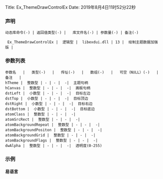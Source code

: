 Title: Ex_ThemeDrawControlEx
Date: 2019年8月4日11时52分22秒

### 声明


```table
动态库命令(-) | 返回值类型(-) |   库文件名(-) | 参数量(-) | 备注(-)

 Ex_ThemeDrawControlEx |  逻辑型 |  libexdui.dll | 13 |  绘制主题数据加强版 | 
```


### 参数列表

```table
参数名   |   类型(-)   |   传址(-)   |   数组(-)   |   可空（NULL）(-)   |   备注   |
hTheme |  整数型 | - | - |  -|  主题句柄
hCanvas |  整数型 | - | - |  -|  画板句柄
dstLeft |  小数型 | - | - |  -|  目标左边
dstTop |  小数型 | - | - |  -|  目标顶边
dstRight |  小数型 | - | - |  -|  目标右边
dstBottom |  小数型 | - | - |  -|  目标底边
atomClass |  整数型 | - | - |  -| 
atomSrcRect |  整数型 | - | - |  -| 
atomBackgroundRepeat |  整数型 | - | - |  -| 
atomBackgroundPositon |  整数型 | - | - |  -| 
atomBackgroundGrid |  整数型 | - | - |  -| 
atomBackgroundFlags |  整数型 | - | - |  -| 
dwAlpha |  整数型 | - | - |  -|  透明度(0-255)
```




### 示例
#### 易语言
```c

```